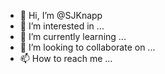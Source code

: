 - 👋 Hi, I’m @SJKnapp
- 👀 I’m interested in ...
- 🌱 I’m currently learning ...
- 💞️ I’m looking to collaborate on ...
- 📫 How to reach me ...

<!---
SJKnapp/SJKnapp is a ✨ special ✨ repository because its `README.md` (this file) appears on your GitHub profile.
You can click the Preview link to take a look at your changes.
--->
